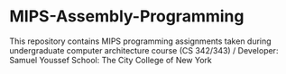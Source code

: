 # MIPS-Assembly-Programming

This repository contains MIPS programming assignments taken during undergraduate computer architecture course (CS 342/343) / 
Developer: Samuel Youssef
School: The City College of New York
